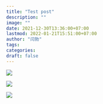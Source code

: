 ```yaml
---
title: "Test post"
description: ""
image: ""
date: 2021-12-30T13:36:00+07:00
lastmod: 2022-01-21T15:51:00+07:00
author: "闫勃"
tags:
categories:
draft: false
---
```



![](/images/notes/Test%20post/s3.us-west-2.amazonaws.com_fa9f60c1-fcdf-439c-93f9-9eb261f3095c.png)

![](/images/notes/Test%20post/s3.us-west-2.amazonaws.com_51dc694f-d8db-4f6c-a12a-4e250a1f31df.png)



![](/images/notes/Test%20post/s3.us-west-2.amazonaws.com_a0047128-cc41-4fb9-9cde-7b77e48969c1.png)



